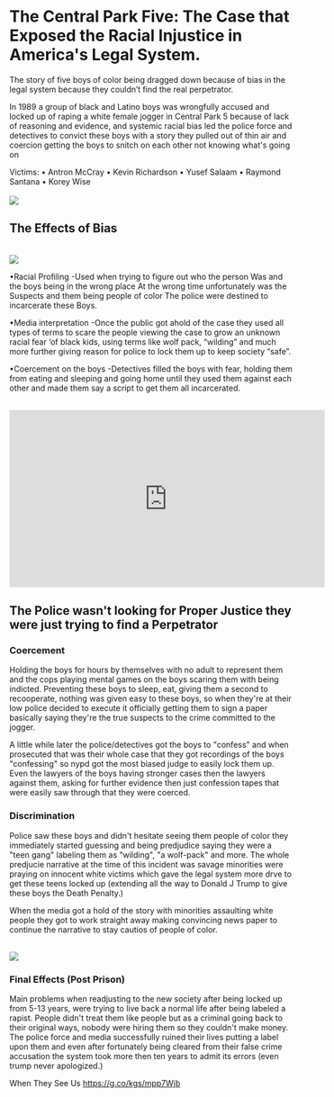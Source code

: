 # The Central Park Five: The Case that Exposed the Racial Injustice in America's Legal System.

The story of five boys of color being dragged down because of bias in the legal system because they couldn’t find the real perpetrator.

<p>
In 1989 a group of black and Latino boys was 				
wrongfully accused and locked up of raping a 					
white female jogger in Central Park 5 because of 				
lack of reasoning and evidence, and systemic racial				
bias led the police force and detectives to convict 			
these boys with a story they pulled out of thin air	
and coercion getting the boys to snitch on each 
other not knowing what's going on
</p>

<aside>
Victims: 
• Antron McCray
• Kevin Richardson
• Yusef Salaam
• Raymond Santana
• Korey Wise 
</aside>

<br>
<img src="/blog/images/central_park_5.jpg">
<br>

## The Effects of Bias

<br>
<img src="/blog/images/cp5newspaper.webp">
<br>

•Racial Profiling
-Used when trying to figure out who the person
Was and the boys being in the wrong place
At the wrong time unfortunately was the 
Suspects and them being people of color
The police were destined to incarcerate these
Boys.

•Media interpretation 
-Once the public got ahold of the case they used all types 
of terms to scare the people viewing the case to 
grow an unknown racial fear ‘of black kids,
using terms like wolf pack, “wilding” and much more 
further giving reason for police to lock them up 
to keep society “safe”. 

•Coercement on the boys
-Detectives filled the boys with fear, holding them from eating and sleeping and going home until they used them against each other and made them say a script to get them all incarcerated.

<br>
<iframe width="560" height="315" src="https://www.youtube.com/embed/5e9Y7l20dr8?si=mhvjRlyoXmp9LhsF" title="YouTube video player" frameborder="0" allow="accelerometer; autoplay; clipboard-write; encrypted-media; gyroscope; picture-in-picture; web-share" referrerpolicy="strict-origin-when-cross-origin" allowfullscreen></iframe>
<br>

## The Police wasn't looking for Proper Justice they were just trying to find a Perpetrator

### Coercement
Holding the boys for hours by themselves with no adult to represent them and the cops playing mental games on the boys scaring them with being indicted. Preventing these boys to sleep, eat, giving them a second to recooperate, nothing was given easy to these boys, so when they're at their low police decided to execute it officially getting them to sign a paper basically saying they're the true suspects to the crime committed to the jogger.<n>

A little while later the police/detectives got the boys to "confess" and when prosecuted that was their whole case that they got recordings of the boys "confessing" so nypd got the most biased judge to easily lock them up. Even the lawyers of the boys having stronger cases then the lawyers against them, asking for further evidence then just confession tapes that were easily saw through that they were coerced.


### Discrimination
Police saw these boys and didn't hesitate seeing them people of color they immediately started guessing and being predjudice saying they were a "teen gang" labeling them as "wilding", "a wolf-pack" and more. The whole predjucie narrative at the time of this incident was savage minorities were praying on innocent white victims which gave the legal system more drve to get these teens locked up (extending all the way to Donald J Trump to give these boys the Death Penalty.)

When the media got a hold of the story with minorities assaulting white people they got to work straight away making convincing news paper to continue the narrative to stay cautios of people of color. 

<br>
<img src="/blog/images/hqdefault.webp">
<br>

### Final Effects (Post Prison)
Main problems when readjusting to the new society after being locked up from 5-13 years, were trying to live back a normal life after being labeled a rapist. People didn't treat them like people but as a criminal going back to their original ways, nobody were hiring them so they couldn't make money. The police force and media successfully ruined their lives putting a label upon them and even after fortunately being cleared from their false crime accusation the system took more then ten years to admit its errors (even trump never apologized.)
<p>
</p>

<p>
</p>

<p>
</p>


When They See Us
https://g.co/kgs/mpp7Wjb